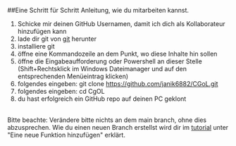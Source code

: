 ##Eine Schritt für Schritt Anleitung, wie du mitarbeiten kannst.
1. Schicke mir deinen GitHub Usernamen, damit ich dich als Kollaborateur hinzufügen kann
2. lade dir git von [git](https://git-scm.com/) herunter
3. installiere git
4. öffne eine Kommandozeile an dem Punkt, wo diese Inhalte hin sollen
5. öffne die Eingabeaufforderung oder Powershell an dieser Stelle (Shift+Rechtsklick im Windows Dateimanager und auf den entsprechenden Menüeintrag klicken)
6. folgendes eingeben: git clone https://github.com/janik6882/CGoL.git
7. folgendes eingeben: cd CgOL
8. du hast erfolgreich ein GitHub repo auf deinen PC geklont <br /><br />

Bitte beachte: Verändere bitte nichts an dem main branch, ohne dies abzusprechen. Wie du einen neuen Branch erstellst wird dir im [tutorial](git-tutorial.mg) unter "Eine neue Funktion hinzufügen" erklärt.
